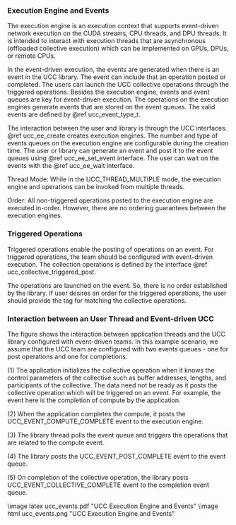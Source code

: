 ### Execution Engine and Events

The execution engine is an execution context that supports event-driven network
execution on the CUDA streams, CPU threads, and DPU threads. It is intended to
interact with execution threads that are asynchronous (offloaded collective
execution) which can be implemented on GPUs, DPUs, or remote CPUs.  

In the event-driven execution, the events are generated when there is an event
in the UCC library. The event can include that an operation posted or completed.
The users can launch the UCC collective operations through the triggered
operations. Besides the execution engine, events and event queues are key for
event-driven execution. The operations on the execution engines generate events
that are stored on the event queues. The valid events are defined by @ref
ucc\_event\_type\_t.

The interaction between the user and library is through the UCC interfaces. @ref
ucc\_ee\_create creates execution engines. The number and type of events queues
on the execution engine are configurable during the creation time. The user or
library can generate an event and post it to the event queues using @ref
ucc\_ee\_set\_event interface. The user can wait on the events with the @ref
ucc\_ee\_wait interface.

Thread Mode: While in the UCC\_THREAD\_MULTIPLE mode, the execution engine and
operations can be invoked from multiple threads. 

Order: All non-triggered operations posted to the execution engine are executed
in-order. However, there are no ordering guarantees between the execution
engines.

### Triggered Operations

Triggered operations enable the posting of operations on an event. For triggered
operations, the team should be configured with event-driven execution. The
collection operations is defined by the interface @ref
ucc\_collective\_triggered\_post.

The operations are launched on the event. So, there is no order established by
the library. If user desires an order for the triggered operations, the
user should provide the tag for matching the collective operations.

### Interaction between an User Thread and Event-driven UCC

The figure shows the interaction between application threads and the UCC library
configured with event-driven teams. In this example scenario, we assume that the
UCC team are configured with two events queues - one for post operations and one
for completions.

(1) The application initializes the collective operation when it knows the
control parameters of the collective such as buffer addresses, lengths, and
participants of the collective. The data need not be ready as it posts the
collective operation which will be triggered on an event. For example, the event
here is the completion of compute by the application.

(2) When the application completes the compute, it posts the
UCC\_EVENT\_COMPUTE\_COMPLETE event to the execution engine.

(3) The library thread polls the event queue and triggers the operations that
are related to the compute event.

(4) The library posts the UCC\_EVENT\_POST\_COMPLETE event to the event queue.

(5) On completion of the collective operation, the library posts
UCC\_EVENT\_COLLECTIVE\_COMPLETE event to the completion event queue.

\image latex ucc\_events.pdf "UCC Execution Engine and Events"
\image html ucc\_events.png "UCC Execution Engine and Events"


